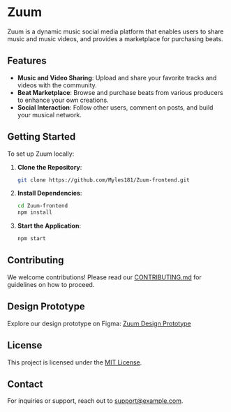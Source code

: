 # Zuum

Zuum is a dynamic music social media platform that enables users to share music and music videos, and provides a marketplace for purchasing beats.

## Features

- **Music and Video Sharing**: Upload and share your favorite tracks and videos with the community.
- **Beat Marketplace**: Browse and purchase beats from various producers to enhance your own creations.
- **Social Interaction**: Follow other users, comment on posts, and build your musical network.

## Getting Started

To set up Zuum locally:
 
1. **Clone the Repository**:
   ```bash
   git clone https://github.com/Myles181/Zuum-frontend.git
   ```
2. **Install Dependencies**:
   ```bash
   cd Zuum-frontend
   npm install
   ```
3. **Start the Application**:
   ```bash
   npm start
   ```

## Contributing

We welcome contributions! Please read our [CONTRIBUTING.md](https://github.com/Myles181/Zuum-frontend/blob/main/CONTRIBUTION.md) for guidelines on how to proceed.

## Design Prototype

Explore our design prototype on Figma:
[Zuum Design Prototype](https://www.figma.com/proto/hMIck8al1FM0FFZXABTZKK/Zuum-Design?node-id=425-124&p=f&t=7e1XJpNLIAbOzRgK-0&scaling=scale-down&content-scaling=responsive&page-id=0%3A1)

## License

This project is licensed under the [MIT License](link_to_license).

## Contact

For inquiries or support, reach out to [support@example.com](mailto:cyrile450@gmail.com).


